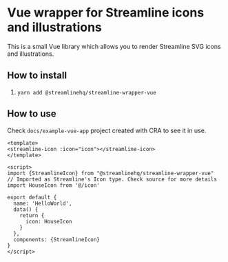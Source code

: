 # Vue wrapper for Streamline icons and illustrations

This is a small Vue library which allows you to render Streamline SVG icons and illustrations.

## How to install

1. `yarn add @streamlinehq/streamline-wrapper-vue`

## How to use

Check `docs/example-vue-app` project created with CRA to see it in use.

```
<template>
<streamline-icon :icon="icon"></streamline-icon>
</template>

<script>
import {StreamlineIcon} from "@streamlinehq/streamline-wrapper-vue"
// Imported as Streamline's Icon type. Check source for more details
import HouseIcon from '@/icon'

export default {
  name: 'HelloWorld',
  data() {
    return {
      icon: HouseIcon
    }
  },
  components: {StreamlineIcon}
}
</script>
``` 
